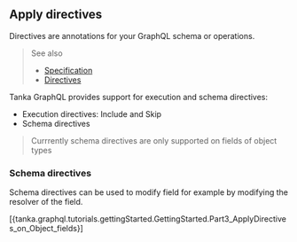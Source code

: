 ## Apply directives

Directives are annotations for your GraphQL schema or operations.

> See also
>
> * [Specification](https://graphql.github.io/graphql-spec/June2018/#sec-Type-System.Directives)
> * [Directives](7-type-system/13-directives.html)

Tanka GraphQL provides support for execution and schema directives:
* Execution directives: Include and Skip
* Schema directives

> Currrently schema directives are only supported on fields of object types

### Schema directives

Schema directives can be used to modify field for example by modifying the resolver of the field.

[{tanka.graphql.tutorials.gettingStarted.GettingStarted.Part3_ApplyDirectives_on_Object_fields}]
